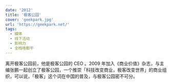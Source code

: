 ```yaml
---
date: '2012'
title: '极客公园'
cover: 'geekpark.jpg'
url: 'https://geekpark.net/'
tags:
  - 媒体
  - 线下活动
  - 影响力
  - 全栈啥都干
---
```


离开极客公园前，他是极客公园的 CEO 。2009 年加入《商业价值》杂志，与主编张鹏一起创立了极客公园，一个推崇「科技改变商业，极客改变世界」的商业组织，可以说，「极客」这个词在中国的普及，与极客公园密不可分。
